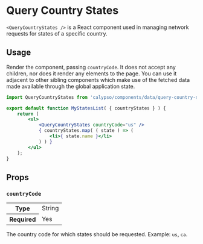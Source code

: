 # Query Country States

`<QueryCountryStates />` is a React component used in managing network requests for states of a specific country.

## Usage

Render the component, passing `countryCode`. It does not accept any children, nor does it render any elements to the page. You can use it adjacent to other sibling components which make use of the fetched data made available through the global application state.

```jsx
import QueryCountryStates from 'calypso/components/data/query-country-states';

export default function MyStatesList( { countryStates } ) {
	return (
		<ul>
			<QueryCountryStates countryCode="us" />
			{ countryStates.map( ( state ) => (
				<li>{ state.name }</li>
			) ) }
		</ul>
	);
}
```

## Props

### `countryCode`

<table>
	<tr><th>Type</th><td>String</td></tr>
	<tr><th>Required</th><td>Yes</td></tr>
</table>

The country code for which states should be requested. Example: `us`, `ca`.

